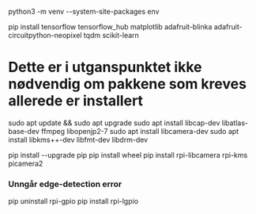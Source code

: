 python3 -m venv --system-site-packages env

pip install tensorflow tensorflow_hub matplotlib adafruit-blinka adafruit-circuitpython-neopixel tqdm scikit-learn



# Dette er i utganspunktet ikke nødvendig om pakkene som kreves allerede er installert
sudo apt update && sudo apt upgrade
sudo apt install libcap-dev libatlas-base-dev ffmpeg libopenjp2-7
sudo apt install libcamera-dev
sudo apt install libkms++-dev libfmt-dev libdrm-dev


pip install --upgrade pip
pip install wheel
pip install rpi-libcamera rpi-kms picamera2



### Unngår edge-detection error
pip uninstall rpi-gpio
pip install rpi-lgpio